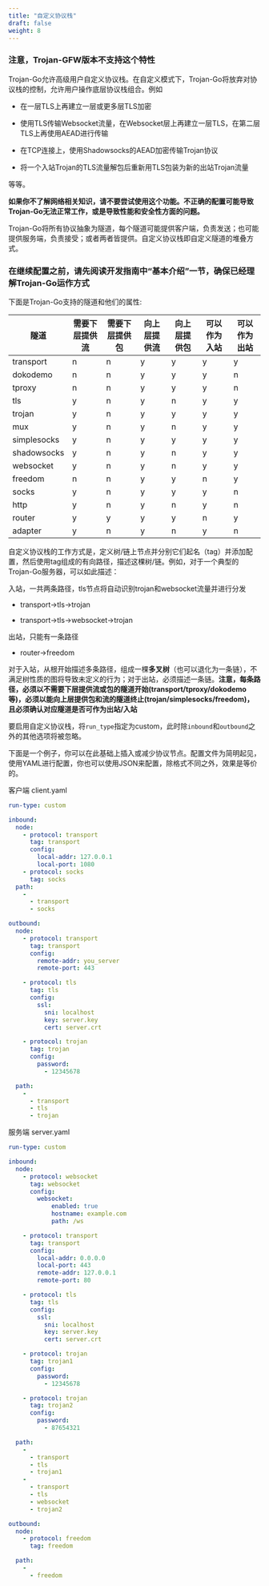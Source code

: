 ```yaml
---
title: "自定义协议栈"
draft: false
weight: 8
---
```


### 注意，Trojan-GFW版本不支持这个特性

Trojan-Go允许高级用户自定义协议栈。在自定义模式下，Trojan-Go将放弃对协议栈的控制，允许用户操作底层协议栈组合。例如

- 在一层TLS上再建立一层或更多层TLS加密

- 使用TLS传输Websocket流量，在Websocket层上再建立一层TLS，在第二层TLS上再使用AEAD进行传输

- 在TCP连接上，使用Shadowsocks的AEAD加密传输Trojan协议

- 将一个入站Trojan的TLS流量解包后重新用TLS包装为新的出站Trojan流量

等等。

**如果你不了解网络相关知识，请不要尝试使用这个功能。不正确的配置可能导致Trojan-Go无法正常工作，或是导致性能和安全性方面的问题。**

Trojan-Go将所有协议抽象为隧道，每个隧道可能提供客户端，负责发送；也可能提供服务端，负责接受；或者两者皆提供。自定义协议栈即自定义隧道的堆叠方式。

### 在继续配置之前，请先阅读开发指南中“基本介绍”一节，确保已经理解Trojan-Go运作方式

下面是Trojan-Go支持的隧道和他们的属性:

|隧道                | 需要下层提供流 | 需要下层提供包 | 向上层提供流 | 向上层提供包 | 可以作为入站 | 可以作为出站 |
|-------------------|--------------|-------------|-------------|------------|------------|------------|
|transport          |      n       |      n      |     y       |     y      |     y      |     y      |
|dokodemo           |      n       |      n      |     y       |     y      |     y      |     n      |
|tproxy             |      n       |      n      |     y       |     y      |     y      |     n      |
|tls                |      y       |      n      |     y       |     n      |     y      |     y      |
|trojan             |      y       |      n      |     y       |     y      |     y      |     y      |
|mux                |      y       |      n      |     y       |     n      |     y      |     y      |
|simplesocks        |      y       |      n      |     y       |     y      |     y      |     y      |
|shadowsocks        |      y       |      n      |     y       |     n      |     y      |     y      |
|websocket          |      y       |      n      |     y       |     n      |     y      |     y      |
|freedom            |      n       |      n      |     y       |     y      |     n      |     y      |
|socks              |      y       |      n      |     y       |     y      |     y      |     n      |
|http               |      y       |      n      |     y       |     n      |     y      |     n      |
|router             |      y       |      y      |     y       |     y      |     n      |     y      |
|adapter            |      y       |      n      |     y       |     n      |     y      |     n      |

自定义协议栈的工作方式是，定义树/链上节点并分别它们起名（tag）并添加配置，然后使用tag组成的有向路径，描述这棵树/链。例如，对于一个典型的Trojan-Go服务器，可以如此描述：

入站，一共两条路径，tls节点将自动识别trojan和websocket流量并进行分发

- transport->tls->trojan

- transport->tls->websocket->trojan

出站，只能有一条路径

- router->freedom

对于入站，从根开始描述多条路径，组成一棵**多叉树**（也可以退化为一条链），不满足树性质的图将导致未定义的行为；对于出站，必须描述一条链。**注意，每条路径，必须以不需要下层提供流或包的隧道开始(transport/tproxy/dokodemo等)，必须以能向上层提供包和流的隧道终止(trojan/simplesocks/freedom)，且必须确认对应隧道是否可作为出站/入站**

要启用自定义协议栈，将```run_type```指定为custom，此时除```inbound```和```outbound```之外的其他选项将被忽略。

下面是一个例子，你可以在此基础上插入或减少协议节点。配置文件为简明起见，使用YAML进行配置，你也可以使用JSON来配置，除格式不同之外，效果是等价的。

客户端 client.yaml

```yaml
run-type: custom

inbound:
  node:
    - protocol: transport
      tag: transport
      config:
        local-addr: 127.0.0.1
        local-port: 1080
    - protocol: socks
      tag: socks
  path:
    -
      - transport
      - socks

outbound:
  node:
    - protocol: transport
      tag: transport
      config:
        remote-addr: you_server
        remote-port: 443

    - protocol: tls
      tag: tls
      config:
        ssl:
          sni: localhost
          key: server.key
          cert: server.crt

    - protocol: trojan
      tag: trojan
      config:
        password:
          - 12345678

  path:
    - 
      - transport
      - tls
      - trojan

```

服务端 server.yaml

```yaml
run-type: custom

inbound:
  node:
    - protocol: websocket
      tag: websocket
      config:
        websocket:
            enabled: true
            hostname: example.com
            path: /ws

    - protocol: transport
      tag: transport
      config:
        local-addr: 0.0.0.0
        local-port: 443
        remote-addr: 127.0.0.1
        remote-port: 80

    - protocol: tls
      tag: tls
      config:
        ssl:
          sni: localhost
          key: server.key
          cert: server.crt

    - protocol: trojan
      tag: trojan1
      config:
        password:
          - 12345678

    - protocol: trojan
      tag: trojan2
      config:
        password:
          - 87654321

  path:
    - 
      - transport
      - tls
      - trojan1
    -
      - transport
      - tls
      - websocket
      - trojan2

outbound:
  node:
    - protocol: freedom
      tag: freedom

  path:
    - 
      - freedom

```
